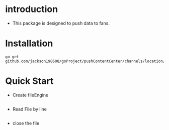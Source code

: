 # introduction
- This package is designed to push data to fans. 

# Installation

	go get github.com/jackson198608/goProject/pushContentCenter/channels/location/fansPersons

# Quick Start

- Create fileEngine 

```Go
```

-  Read File by line 

```Go

```

- close the file
